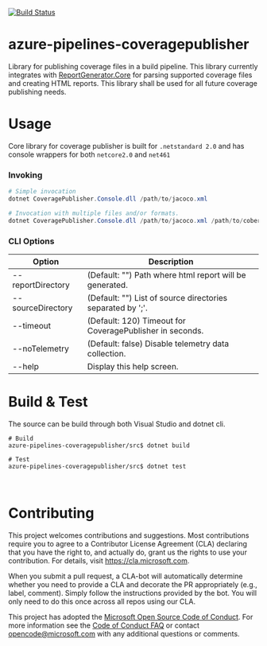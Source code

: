 [![Build Status](https://dev.azure.com/mseng/AzureDevOps/_apis/build/status/Teams/AutomatedTesting/microsoft.azure-pipelines-coveragepublisher?branchName=master)](https://dev.azure.com/mseng/AzureDevOps/_build/latest?definitionId=8880&branchName=master)

# azure-pipelines-coveragepublisher

Library for publishing coverage files in a build pipeline. This library currently integrates with [ReportGenerator.Core](https://www.nuget.org/packages/ReportGenerator.Core/) for parsing supported coverage files and creating HTML reports. This library shall be used for all future coverage publishing needs.
<br/>

# Usage

Core library for coverage publisher is built for `.netstandard 2.0` and has console wrappers for both `netcore2.0` and `net461`

### Invoking

```ps1
# Simple invocation
dotnet CoveragePublisher.Console.dll /path/to/jacoco.xml

# Invocation with multiple files and/or formats.
dotnet CoveragePublisher.Console.dll /path/to/jacoco.xml /path/to/cobertura.xml
```

### CLI Options

| Option                | Description                                                |
| --------------------- | ---------------------------------------------------------- |
| --reportDirectory     | (Default: "") Path where html report will be generated.    |
| --sourceDirectory     | (Default: "") List of source directories separated by ';'. |
| --timeout             | (Default: 120) Timeout for CoveragePublisher in seconds.   |
| --noTelemetry         | (Default: false) Disable telemetry data collection.        |
| --help                | Display this help screen.                                  |

# Build & Test

The source can be build through both Visual Studio and dotnet cli.

```
# Build
azure-pipelines-coveragepublisher/src$ dotnet build

# Test
azure-pipelines-coveragepublisher/src$ dotnet test
```

<br />

# Contributing

This project welcomes contributions and suggestions.  Most contributions require you to agree to a
Contributor License Agreement (CLA) declaring that you have the right to, and actually do, grant us
the rights to use your contribution. For details, visit https://cla.microsoft.com.

When you submit a pull request, a CLA-bot will automatically determine whether you need to provide
a CLA and decorate the PR appropriately (e.g., label, comment). Simply follow the instructions
provided by the bot. You will only need to do this once across all repos using our CLA.

This project has adopted the [Microsoft Open Source Code of Conduct](https://opensource.microsoft.com/codeofconduct/).
For more information see the [Code of Conduct FAQ](https://opensource.microsoft.com/codeofconduct/faq/) or
contact [opencode@microsoft.com](mailto:opencode@microsoft.com) with any additional questions or comments.
